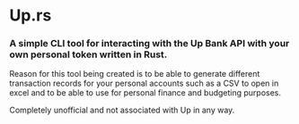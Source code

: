 # Up.rs

###  A simple CLI tool for interacting with the Up Bank API with your own personal token written in Rust.

Reason for this tool being created is to be able to generate different transaction records for your personal accounts such as a CSV to open in excel and to be able to use for personal finance and budgeting purposes.

Completely unofficial and not associated with Up in any way.
